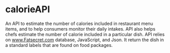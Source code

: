 # calorieAPI
An API to estimate the number of calories included in restaurant menu items, and to help consumers monitor their daily intakes.  API also helps chefs estimate the number of calorie included in a particular dish.  API relies on www.Fatsecret.com database, JavaScript, and Json.   It return the dish in a standard labels that are found on food packages.
